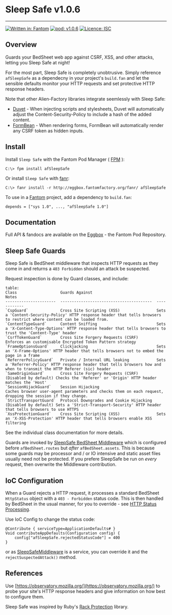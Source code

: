 # Sleep Safe v1.0.6
---

[![Written in: Fantom](http://img.shields.io/badge/written%20in-Fantom-lightgray.svg)](https://fantom-lang.org/)
[![pod: v1.0.6](http://img.shields.io/badge/pod-v1.0.6-yellow.svg)](http://eggbox.fantomfactory.org/pods/afSleepSafe)
[![Licence: ISC](http://img.shields.io/badge/licence-ISC-blue.svg)](https://choosealicense.com/licenses/isc/)

## Overview

Guards your BedSheet web app against CSRF, XSS, and other attacks, letting you Sleep Safe at night!

For the most part, Sleep Safe is completely unobtrusive. Simply reference `afSleepSafe` as a dependecny in your project's `build.fan` and let the sensible defaults monitor your HTTP requests and set protective HTTP response headers.

Note that other Alien-Factory libraries integrate seemlessly with Sleep Safe:

* [Duvet](http://eggbox.fantomfactory.org/pods/afDuvet) - When injecting scripts and stylesheets, Duvet will automatically adjust the Content-Security-Policy to include a hash of the added content.
* [FormBean](http://eggbox.fantomfactory.org/pods/afFormBean) - When rendering forms, FormBean will automatically render any CSRF token as hidden inputs.


## <a name="Install"></a>Install

Install `Sleep Safe` with the Fantom Pod Manager ( [FPM](http://eggbox.fantomfactory.org/pods/afFpm) ):

    C:\> fpm install afSleepSafe

Or install `Sleep Safe` with [fanr](https://fantom.org/doc/docFanr/Tool.html#install):

    C:\> fanr install -r http://eggbox.fantomfactory.org/fanr/ afSleepSafe

To use in a [Fantom](https://fantom-lang.org/) project, add a dependency to `build.fan`:

    depends = ["sys 1.0", ..., "afSleepSafe 1.0"]

## <a name="documentation"></a>Documentation

Full API & fandocs are available on the [Eggbox](http://eggbox.fantomfactory.org/pods/afSleepSafe/) - the Fantom Pod Repository.

## Sleep Safe Guards

Sleep Safe is BedSheet middleware that inspects HTTP requests as they come in and returns a `403 Forbidden` should an attack be suspected.

Request inspection is done by Guard classes, and include:

    table:
    Class                   Guards Against                            Notes
    ----------------------  ----------------------------------------  ------------
    `CspGuard`              Cross Site Scripting (XSS)                Sets a 'Content-Security-Policy' HTTP response header that tells browsers to restrict where content can be loaded from.
    `ContentTypeGuard`      Content Sniffing                          Sets a 'X-Content-Type-Options' HTTP response header that tells browsers to trust the 'Content-Type' header
    `CsrfTokenGuard`        Cross Site Forgery Requests (CSRF)        Enforces an customisable Encrypted Token Pattern strategy
    `FrameOptionsGuard`     Clickjacking                              Sets an 'X-Frame-Options' HTTP header that tells browsers not to embed the page in a frame
    `ReferrerPolicyGuard`   Private / Internal URL leaking            Sets a 'Referrer-Policy' HTTP response header that tells browsers how and when to transmit the HTTP Referer (sic) header
    `SameOriginGuard`       Cross Site Forgery Requests (CSRF)        (Disabled by default) Checks the 'Referer' or 'Origin' HTTP header matches the 'Host'
    `SessionHijackGuard`    Session Hijacking                         Caches browser user-agent parameters and checks them on each request, dropping the session if they change.
    `StrictTransportGuard`  Protocol Downgrades and Cookie Hijacking  (Disabled by default) Sets a 'Strict-Transport-Security' HTTP header that tells browsers to use HTTPS
    `XssProtectionGuard`    Cross Site Scripting (XSS)                Sets an 'X-XSS-Protection' HTTP header that tells browsers enable XSS filtering
    

See the individual class documentation for more details.

Guards are invoked by [SleepSafe BedSheet Middleware](http://eggbox.fantomfactory.org/pods/afSleepSafe/api/SleepSafeMiddleware) which is configured before `afBedSheet.routes` but *after* `afBedSheet.assets`. This is because some guards may be processor and / or IO intensive and static asset files usually need not be protected. If you prefere SleepSafe be run on *every* request, then overwrite the Middleware contribution.

## IoC Configuration

When a Guard rejects a HTTP request, it processes a standard BedSheet `HttpStatus` object with a `403 - Forbidden` status code. This is then handled by BedSheet in the usual manner, for you to override - see [HTTP Status Processing](http://eggbox.fantomfactory.org/pods/afBedSheet/doc/#httpStatusProcessing).

Use IoC Config to change the status code:

    @Contribute { serviceType=ApplicationDefaults# }
    Void contributeAppDefaults(Configuration config) {
        config["afSleepSafe.rejectedStatusCode"] = 400
    }
    

or as [SleepSafeMiddleware](http://eggbox.fantomfactory.org/pods/afSleepSafe/api/SleepSafeMiddleware) is a service, you can override it and the `rejectSuspectedAttack()` method.

## References

Use [https://observatory.mozilla.org/](https://observatory.mozilla.org/) to probe your site's HTTP response headers and give information on how best to configure them.

Sleep Safe was inspired by Ruby's [Rack Protection](https://github.com/sinatra/sinatra/tree/master/rack-protection) library.

